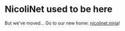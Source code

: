 # NicoliNet used to be here
But we've moved... Go to our new home: [nicolinet.ninja](https://nicolinet.ninja)!

